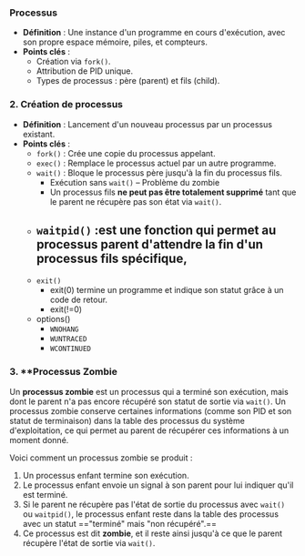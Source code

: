 ### **Processus**

- **Définition** : Une instance d'un programme en cours d'exécution, avec son propre espace mémoire, piles, et compteurs.
- **Points clés** :
    - Création via `fork()`.
    - Attribution de PID unique.
    - Types de processus : père (parent) et fils (child).

### 2. **Création de processus**

- **Définition** : Lancement d'un nouveau processus par un processus existant.
- **Points clés** :
    - `fork()` : Crée une copie du processus appelant.
    - `exec()` : Remplace le processus actuel par un autre programme.
    - `wait()` : Bloque le processus père jusqu'à la fin du processus fils.
	    - Exécution sans `wait()` – Problème du zombie
	    - Un processus fils **ne peut pas être totalement supprimé** tant que le parent ne récupère pas son état via `wait()`.
	- `waitpid()` :est une fonction qui permet au processus parent d'attendre la fin d'un processus fils spécifique,
		- 
	- `exit()`
		- exit(0) termine un programme et indique son statut grâce à un code de retour.
		- exit(!=0)
	- options()
		- `WNOHANG`
		- `WUNTRACED`
		- `WCONTINUED`
### 3. **Processus Zombie

Un **processus zombie** est un processus qui a terminé son exécution, mais dont le parent n'a pas encore récupéré son statut de sortie via `wait()`. Un processus zombie conserve certaines informations (comme son PID et son statut de terminaison) dans la table des processus du système d'exploitation, ce qui permet au parent de récupérer ces informations à un moment donné.

Voici comment un processus zombie se produit :

1. Un processus enfant termine son exécution.
2. Le processus enfant envoie un signal à son parent pour lui indiquer qu'il est terminé.
3. Si le parent ne récupère pas l'état de sortie du processus avec `wait()` ou `waitpid()`, le processus enfant reste dans la table des processus avec un statut =="terminé" mais "non récupéré".==
4. Ce processus est dit **zombie**, et il reste ainsi jusqu'à ce que le parent récupère l'état de sortie via `wait()`.

